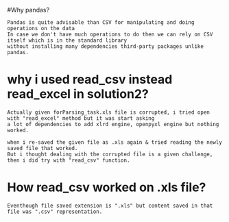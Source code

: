 #Why pandas?
```
Pandas is quite advisable than CSV for manipulating and doing operations on the data
In case we don't have much operations to do then we can rely on CSV itself which is in the standard library
without installing many dependencies third-party packages unlike pandas.
```

# why i used read_csv instead read_excel in solution2?
```
Actually given forParsing_task.xls file is corrupted, i tried open with "read_excel" method but it was start asking 
a lot of dependencies to add xlrd engine, openpyxl engine but nothing worked.

when i re-saved the given file as .xls again & tried reading the newly saved file that worked.
But i thought dealing with the corrupted file is a given challenge, then i did try with "read_csv" function. 
```

# How read_csv worked on .xls file?
```commandline
Eventhough file saved extension is ".xls" but content saved in that file was ".csv" representation.
```
